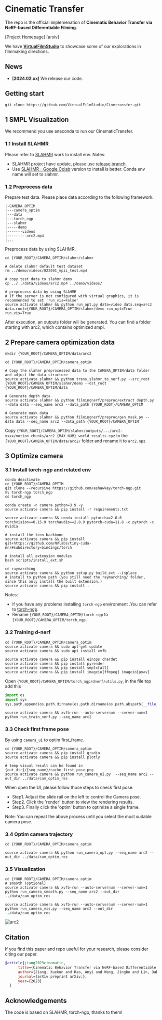 # Cinematic Transfer

The repo is the official implemenation of **Cinematic Behavior Transfer via NeRF-based Differentiable Filming**.

[[Project Homepage]( https://virtualfilmstudio.github.io/projects/cinetransfer/)] [[arxiv](https://arxiv.org/pdf/2311.17754.pdf)]

We have **[VirtualFilmStudio](https://virtualfilmstudio.github.io/)** to showcase some of our explorations in filmmaking directions.

## News
- **[2024.02.xx]** We release our code.
## Getting start
```shell
git clone https://github.com/VirtualFilmStudio/Cinetransfer.git
```
## 1 SMPL Visualization
We recommend you use anaconda to run our CinematicTransfer. 
### 1.1 Install SLAHMR
Please refer to [SLAHMR](https://github.com/vye16/slahmr/tree/release) work to install env.
Notes: 

- SLAHMR project have update, please use [release branch](https://github.com/vye16/slahmr/tree/release). 
- Use [SLAHMR - Google Colab](https://colab.research.google.com/drive/1IFvek5DSgKb80vtSvXAXh1xmBFMJuxeL?usp=sharing) version to install  is better. Conda env name will set to slahmr.
### 1.2 Preprocess data
Prepare test data. Please place data according to the following framework. 
```shell
|-CAMERA_OPTIM
|---camera_optim
|---data
|---torch_ngp
|---slahmr
|-----demo
|-------videos
|---------arc2.mp4 
|...
```
Preprocess data by using SLAHMR.
```shell
cd {YOUR_ROOT}/CAMERA_OPTIM/slahmr/slahmr

# delete slahmr default test dataset
rm ../demo/videos/022691_mpii_test.mp4

# copy test data to slahmr demo
cp ../../data/videos/arc2.mp4 ../demo/videos/

# preprocess data by using SLAHMR
# If the server is not configured with virtual graphics, it is recommended to set 'run_vis=False'
source activate slahmr && python run_opt.py data=video data.seq=arc2 data.root={YOUR_ROOT}/CAMERA_OPTIM/slahmr/demo run_opt=True run_vis=True
```
After execution, an outputs folder will be generated. You can find a folder starting with arc2, which contains optimized smpl.

## 2 Prepare camera optimization data
```shell
mkdir {YOUR_ROOT}/CAMERA_OPTIM/data/arc2

cd {YOUR_ROOT}/CAMERA_OPTIM/camera_optim

# Copy the slahmr preprocessed data to the CAMERA_OPTIM/data folder and adjust the data structure
source activate slahmr && python trans_slahmr_to_nerf.py --src_root {YOUR_ROOT}/CAMERA_OPTIM/slahmr/demo --dst_root {YOUR_ROOT}/CAMERA_OPTIM/data

# Generate depth data
source activate slahmr && python filmingnerf/preproc/extract_depth.py --data data --seq_name arc2 --data_path {YOUR_ROOT}/CAMERA_OPTIM

# Generate mask data
source activate slahmr && python filmingnerf/preproc/gen_mask.py --data data --seq_name arc2 --data_path {YOUR_ROOT}/CAMERA_OPTIM
```
Copy `{YOUR_ROOT}/CAMERA_OPTIM/slahmr/outputs/.../arc2-xxxx/motion_chunks/arc2_{MAX_NUM}_world_results.npz` to the `{YOUR_ROOT}/CAMERA_OPTIM/data/arc2/` folder and rename it to `arc2.npz`.


## 3 Optimize camera
### 3.1 Install torch-ngp and related env

```shell
conda deactivate
cd {YOUR_ROOT}/CAMERA_OPTIM
git clone --recursive https://github.com/ashawkey/torch-ngp.git
mv torch-ngp torch_ngp
cd torch_ngp

conda create -n camera python=3.9 -y
source activate camera && pip install -r requirements.txt

source activate camera && conda install pytorch==2.0.0 torchvision==0.15.0 torchaudio==2.0.0 pytorch-cuda=11.8 -c pytorch -c nvidia

# install the tcnn backbone
source activate camera && pip install git+https://github.com/NVlabs/tiny-cuda-nn/#subdirectory=bindings/torch

# install all extension modules
bash scripts/install_ext.sh

cd raymarching
source activate camera && python setup.py build_ext --inplace
# install to python path (you still need the raymarching/ folder, since this only install the built extension.)
source activate camera && pip install . 
```
Notes:
- If you have any problems installing ```torch-ngp``` environment .You can refer to [torch-ngp](https://github.com/ashawkey/torch-ngp).
- Rename ```{YOUR_ROOT}/CAMERA_OPTIM/torch-ngp``` to ```{YOUR_ROOT}/CAMERA_OPTIM/torch_ngp```.

### 3.2 Training d-nerf
```shell
cd {YOUR_ROOT}/CAMERA_OPTIM/camera_optim
source activate camera && sudo apt-get update 
source activate camera && sudo apt install xvfb

source activate camera && pip install einops chardet
source activate camera && pip install pyrender
source activate camera && pip install smplx[all]
source activate camera && pip install imageio[ffmpeg] imageio[pyav]
```
Open ```{YOUR_ROOT}/CAMERA_OPTIM/torch_ngp/dnerf/utils.py```, in the file top add this
```python
import os
import sys
sys.path.append(os.path.dirname(os.path.dirname(os.path.abspath(__file__))))
```

```shell
source activate camera && xvfb-run --auto-servernum --server-num=1 python run_train_nerf.py --seq_name arc2
```

### 3.3 Check first frame pose
By using ```camera_ui``` to optim first_frame. 
```shell
cd {YOUR_ROOT}/CAMERA_OPTIM/camera_optim
source activate camera && pip install gradio
source activate camera && pip install plotly

# temp visual result can be found in {out_dir}/{seq_name}/cache_first_pose.png
source activate camera && python run_camera_ui.py  --seq_name arc2 --out_dir ../data/cam_optim_res
```
When open the UI, please follow those steps to check first pose:
- Step1. Adjust the slide rail on the left to control the Camera pose.
- Step2. Click the 'render' button to view the rendering results.
- Step3. Finally click the 'optim' button to optimize a single frame.

Note: You can repeat the above process until you select the most suitable camera pose.

### 3.4 Optim camera trajectory
```shell
cd {YOUR_ROOT}/CAMERA_OPTIM/camera_optim

source activate camera && python run_camera_opt.py --seq_name arc2 --out_dir ../data/cam_optim_res
```

### 3.5 Visualization
```shell
cd {YOUR_ROOT}/CAMERA_OPTIM/camera_optim
# smooth (optional)
source activate camera && xvfb-run --auto-servernum --server-num=1 python run_camera_smooth.py --seq_name arc2 --out_dir ../data/cam_optim_res

source activate camera && xvfb-run --auto-servernum --server-num=1 python run_camera_vis.py --seq_name arc2 --out_dir ../data/cam_optim_res
```

![arc2](https://github.com/VirtualFilmStudio/Cinetransfer/blob/main/results/arc2.gif)

## Citation

If you find this paper and repo useful for your research, please consider citing our paper.

```bibtex
@article{jiang2023cinematic,
      title={Cinematic Behavior Transfer via NeRF-based Differentiable Filming},
      author={Jiang, Xuekun and Rao, Anyi and Wang, Jingbo and Lin, Dahua and Dai, Bo},
      journal={arXiv preprint arXiv:},
      year={2023}
  }
```

## Acknowledgements
The code is based on SLAHMR, torch-ngp, thanks to them!
